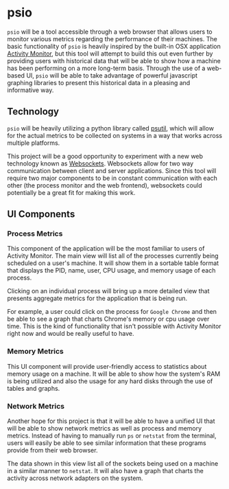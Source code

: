 # psio

`psio` will be a tool accessible through a web browser that allows users to monitor various metrics regarding the performance of their machines. The basic functionality of `psio` is heavily inspired by the built-in OSX application [Activity Monitor](http://en.wikipedia.org/wiki/Activity_Monitor), but this tool will attempt to build this out even further by providing users with historical data that will be able to show how a machine has been performing on a more long-term basis. Through the use of a web-based UI, `psio` will be able to take advantage of powerful javascript graphing libraries to present this historical data in a pleasing and informative way.

## Technology

`psio` will be heavily utilizing a python library called [psutil](http://code.google.com/p/psutil/), which will allow for the actual metrics to be collected on systems in a way that works across multiple platforms.

This project will be a good opportunity to experiment with a new web technology known as [Websockets](http://en.wikipedia.org/wiki/WebSocket). Websockets allow for two way communication between client and server applications. Since this tool will require two major components to be in constant communication with each other (the process monitor and the web frontend), websockets could potentially be a great fit for making this work.

## UI Components

### Process Metrics

This component of the application will be the most familiar to users of Activity Monitor. The main view will list all of the processes currently being scheduled on a user's machine. It will show them in a sortable table format that displays the PID, name, user, CPU usage, and memory usage of each process.

Clicking on an individual process will bring up a more detailed view that presents aggregate metrics for the application that is being run.

For example, a user could click on the process for `Google Chrome` and then be able to see a graph that charts Chrome's memory or cpu usage over time. This is the kind of functionality that isn't possible with Activity Monitor right now and would be really useful to have.

### Memory Metrics

This UI component will provide user-friendly access to statistics about memory usage on a machine. It will be able to show how the system's RAM is being utilized and also the usage for any hard disks through the use of tables and graphs.

### Network Metrics

Another hope for this project is that it will be able to have a unified UI that will be able to show network metrics as well as process and memory metrics. Instead of having to manually run `ps` or `netstat` from the terminal, users will easily be able to see similar information that these programs provide from their web browser.

The data shown in this view list all of the sockets being used on a machine in a similar manner to `netstat`. It will also have a graph that charts the activity across network adapters on the system.
